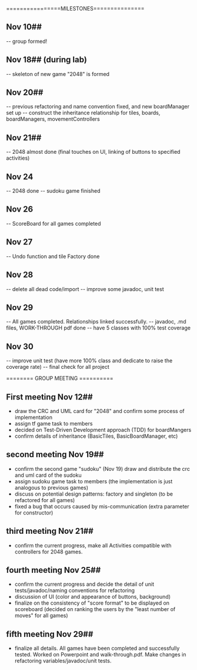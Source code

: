 ================MILESTONES===============

## Nov 10##
-- group formed!

## Nov 18## (during lab)
-- skeleton of new game "2048" is formed

## Nov 20##
-- previous refactoring and name convention fixed, and new boardManager set up
-- construct the inheritance relationship for tiles, boards, boardManagers, movementControllers

## Nov 21##
-- 2048 almost done (final touches on UI, linking of buttons to specified activities)

## Nov 24 ##
-- 2048 done
-- sudoku game finished

## Nov 26 ##
-- ScoreBoard for all games completed

## Nov 27 ##
-- Undo function and tile Factory done

## Nov 28 ##
-- delete all dead code/import
-- improve some javadoc, unit test

## Nov 29 ##
-- All games completed. Relationships linked successfully.
-- javadoc, .md files, WORK-THROUGH pdf done
-- have 5 classes with 100% test coverage

## Nov 30 ##
-- improve unit test (have more 100% class and dedicate to raise the coverage rate)
-- final check for all project

======== GROUP MEETING ==========

## First meeting Nov 12##
- draw the CRC and UML card for "2048" and confirm some process of implementation
- assign tf game task to members
- decided on Test-Driven Development approach (TDD) for boardMangers
- confirm details of inheritance (BasicTiles, BasicBoardManager, etc)

## second meeting Nov 19##
- confirm the second game "sudoku" (Nov 19) draw and distribute the crc and uml card of the sudoku
- assign sudoku game task to members (the implementation is just analogous to previous games)
- discuss on potential design patterns: factory and singleton (to be refactored for all games)
- fixed a bug that occurs caused by mis-communication (extra parameter for constructor)

## third meeting Nov 21##
- confirm the current progress, make all Activities compatible with controllers for 2048 games.

## fourth meeting Nov 25##
- confirm the current progress and decide the detail of unit tests/javadoc/naming conventions for
refactoring
- discussion of UI (color and appearance of buttons, background)
- finalize on the consistency of "score format" to be displayed on scoreboard (decided on ranking
the users by the "least number of moves" for all games)

## fifth meeting Nov 29##
- finalize all details. All games have been completed and successfully tested. Worked on Powerpoint
and walk-through.pdf. Make changes in refactoring variables/javadoc/unit tests.
